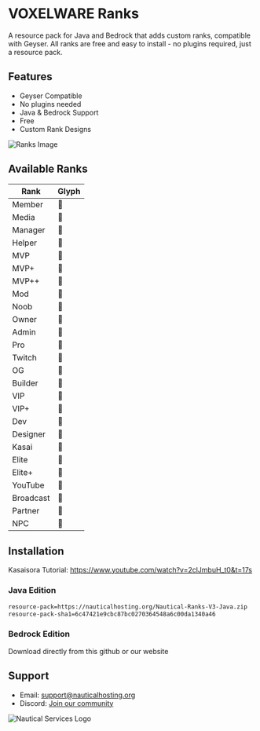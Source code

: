 # VOXELWARE Ranks

A resource pack for Java and Bedrock that adds custom ranks, compatible with Geyser. All ranks are free and easy to install - no plugins required, just a resource pack.

## Features

- Geyser Compatible
- No plugins needed
- Java & Bedrock Support
- Free
- Custom Rank Designs

![Ranks Image](https://i.postimg.cc/0NMQF8k2/image.png)

## Available Ranks

| Rank | Glyph |
|------|-------|
| Member |  | 
| Media |  | 
| Manager |  | 
| Helper |  | 
| MVP |  | 
| MVP+ |  | 
| MVP++ |  | 
| Mod |  | 
| Noob |  | 
| Owner |  | 
| Admin |  | 
| Pro |  | 
| Twitch |  | 
| OG |  | 
| Builder |  | 
| VIP |  | 
| VIP+ |  | 
| Dev |  | 
| Designer |  | 
| Kasai |  | 
| Elite |  | 
| Elite+ |  | 
| YouTube |  | 
| Broadcast |  | 
| Partner |  | 
| NPC |  | 

## Installation
Kasaisora Tutorial: https://www.youtube.com/watch?v=2clJmbuH_t0&t=17s
### Java Edition
```bash
resource-pack=https://nauticalhosting.org/Nautical-Ranks-V3-Java.zip
resource-pack-sha1=6c47421e9cbc87bc0270364548a6c00da1340a46
```

### Bedrock Edition
Download directly from this github or our website

## Support
- Email: support@nauticalhosting.org
- Discord: [Join our community](https://discord.gg/NedHt6FVwj)

![Nautical Services Logo](https://i.postimg.cc/gj6SSb7W/Nautical-Services-Bot.png)

